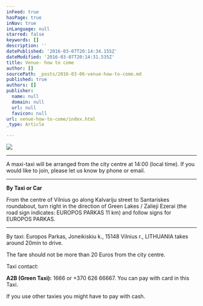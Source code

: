 ```yaml
---
inFeed: true
hasPage: true
inNav: true
inLanguage: null
starred: false
keywords: []
description: ''
datePublished: '2016-03-07T20:14:34.155Z'
dateModified: '2016-03-07T20:14:31.535Z'
title: Venue- how to come
author: []
sourcePath: _posts/2016-03-06-venue-how-to-come.md
published: true
authors: []
publisher:
  name: null
  domain: null
  url: null
  favicon: null
url: venue-how-to-come/index.html
_type: Article

---
```

![](https://s3-us-west-2.amazonaws.com/the-grid-img/p/f9b5576f17bac1b62513b444dca29f52652f935b.jpg)

****

A maxi-taxi will be arranged from the city centre at 14:00 (local time). If you would like to join, please let us know by phone or email.

****

**By Taxi or Car**

From the centre of Vilnius go along Kalvariju 
street to Santariskes roundabout, turn right in the direction of Green Lakes / 
Zalieji Ezerai (the road sign indicates: EUROPOS PARKAS 11 km) and follow signs 
for EUROPOS PARKAS. 

****

By taxi: Europos Parkas, Joneikiskiu k., 15148 
Vilnius r., LITHUANIA takes around 20min to drive. 

The fare should not be more than 20 Euros from the city centre. 

Taxi contact:

**A2B (Green Taxi):** 1666 or +370 626 66667\. You can pay with card in this Taxi. 

If you use other taxies you might have to pay with cash.
